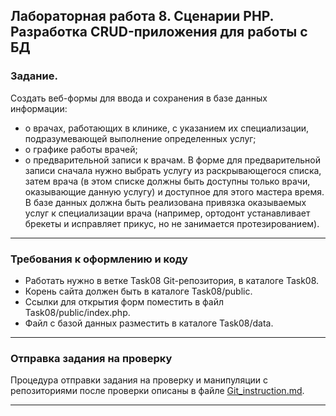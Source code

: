 ## Лабораторная работа 8. Сценарии PHP. Разработка CRUD-приложения для работы с БД

### Задание.
Создать веб-формы для ввода и сохранения в базе данных информации:
* о врачах, работающих в клинике, с указанием их специализации, подразумевающей выполнение определенных услуг;
* о графике работы врачей;
* о предварительной записи к врачам.
В форме для предварительной записи сначала нужно выбрать услугу из раскрывающегося списка, затем врача (в этом списке должны быть доступны только врачи, оказывающие данную услугу) и доступное для этого мастера время. В базе данных должна быть реализована привязка оказываемых услуг к специализации врача (например, ортодонт устанавливает брекеты и исправляет прикус, но не занимается протезированием).

* * *
### Требования к оформлению и коду
* Работать нужно в ветке Task08 Git-репозитория, в каталоге Task08.
* Корень сайта должен быть в каталоге Task08/public.
* Ссылки для открытия форм поместить в файл Task08/public/index.php.
* Файл с базой данных разместить в каталоге Task08/data.

* * *

### Отправка задания на проверку
Процедура отправки задания на проверку и манипуляции с репозиториями после проверки описаны в файле [Git_instruction.md](Git_instruction.md).

* * *
